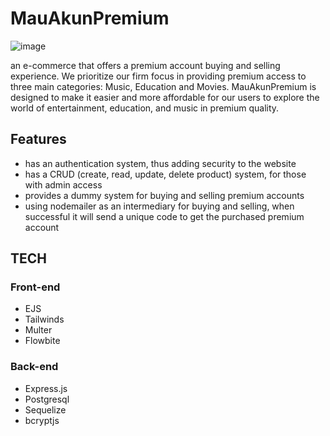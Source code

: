 # MauAkunPremium
![image](https://github.com/NEIR-0/MauAkunPremium/assets/105973474/127d7d54-8d2d-424f-b997-b298665b1c0b)

an e-commerce that offers a premium account buying and selling experience. We prioritize our firm focus in providing premium access to three main categories: Music, Education and Movies. MauAkunPremium is designed to make it easier and more affordable for our users to explore the world of entertainment, education, and music in premium quality.

## Features
 - has an authentication system, thus adding security to the website
 - has a CRUD (create, read, update, delete product) system, for those with admin access
 - provides a dummy system for buying and selling premium accounts
 - using nodemailer as an intermediary for buying and selling, when successful it will send a unique code to get the purchased premium account

## TECH
### Front-end
- EJS
- Tailwinds
- Multer
- Flowbite

### Back-end
- Express.js
- Postgresql
- Sequelize
- bcryptjs
